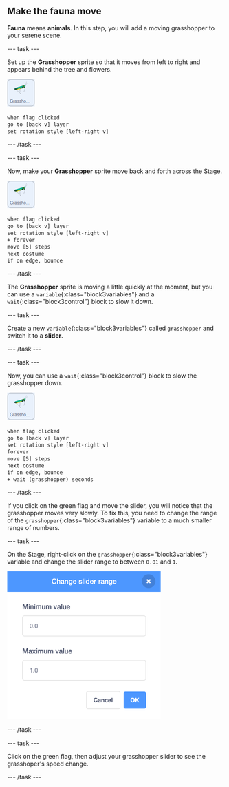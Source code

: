## Make the fauna move

**Fauna** means **animals**. In this step, you will add a moving grasshopper to your serene scene.

--- task ---

Set up the **Grasshopper** sprite so that it moves from left to right and appears behind the tree and flowers.

![image of grasshopper sprite](images/grasshopper-sprite.png)

```blocks3
when flag clicked
go to [back v] layer
set rotation style [left-right v]
```

--- /task ---

--- task ---

Now, make your **Grasshopper** sprite move back and forth across the Stage.

![image of grasshopper sprite](images/grasshopper-sprite.png)

```blocks3
when flag clicked
go to [back v] layer
set rotation style [left-right v]
+ forever
move [5] steps
next costume
if on edge, bounce
```
--- /task ---

The **Grasshopper** sprite is moving a little quickly at the moment, but you can use a `variable`{:class="block3variables"} and a `wait`{:class="block3control"} block to slow it down.

--- task ---

Create a new `variable`{:class="block3variables"} called `grasshopper` and switch it to a **slider**.

--- /task ---

--- task ---

Now, you can use a `wait`{:class="block3control"} block to slow the grasshopper down.

![image of grasshopper sprite](images/grasshopper-sprite.png)

```blocks3
when flag clicked
go to [back v] layer
set rotation style [left-right v]
forever
move [5] steps
next costume
if on edge, bounce
+ wait (grasshopper) seconds
```

--- /task ---

If you click on the green flag and move the slider, you will notice that the grasshopper moves very slowly. To fix this, you need to change the range of the `grasshopper`{:class="block3variables"} variable to a much smaller range of numbers. 

--- task ---

On the Stage, right-click on the `grasshopper`{:class="block3variables"} variable and change the slider range to between `0.01` and `1`.

![image of grasshopper range](images/grasshopper-range.png)

--- /task ---

--- task ---

Click on the green flag, then adjust your grasshopper slider to see the grasshoper's speed change.

--- /task ---



